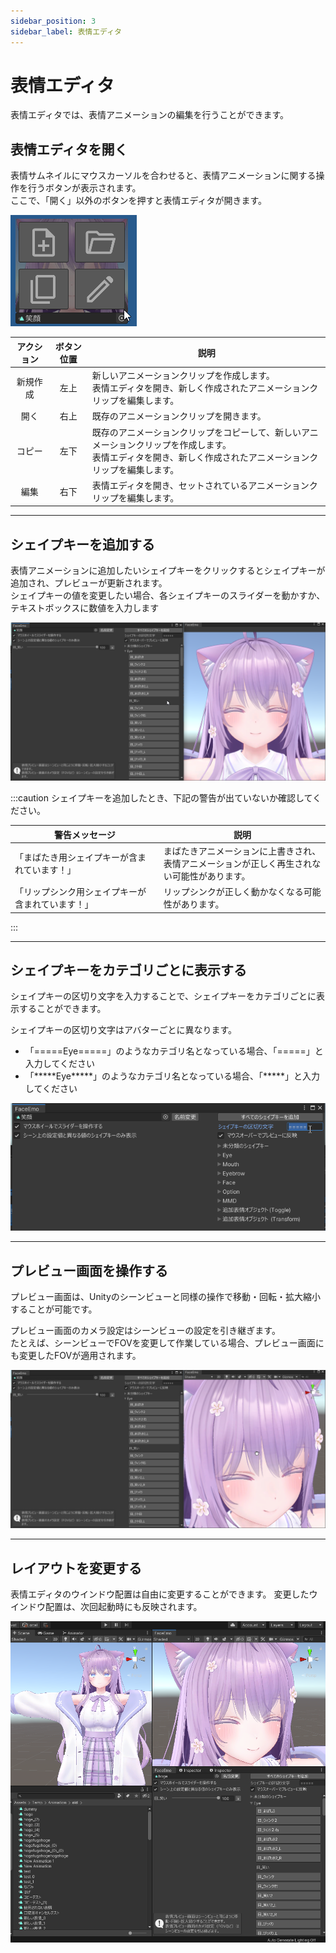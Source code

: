 ```yaml
---
sidebar_position: 3
sidebar_label: 表情エディタ
---
```


# 表情エディタ

表情エディタでは、表情アニメーションの編集を行うことができます。

## 表情エディタを開く

表情サムネイルにマウスカーソルを合わせると、表情アニメーションに関する操作を行うボタンが表示されます。  
ここで、「開く」以外のボタンを押すと表情エディタが開きます。

![シェイプキー追加](thumbnail_mouseover.png)

|<center>アクション</center>|<center>ボタン位置</center>|<center>説明</center>|
|:-:|:-:|:-|
|新規作成|左上|新しいアニメーションクリップを作成します。<br/>表情エディタを開き、新しく作成されたアニメーションクリップを編集します。|
|開く|右上|既存のアニメーションクリップを開きます。|
|コピー|左下|既存のアニメーションクリップをコピーして、新しいアニメーションクリップを作成します。<br/>表情エディタを開き、新しく作成されたアニメーションクリップを編集します。|
|編集|右下|表情エディタを開き、セットされているアニメーションクリップを編集します。|

---

## シェイプキーを追加する

表情アニメーションに追加したいシェイプキーをクリックするとシェイプキーが追加され、プレビューが更新されます。  
シェイプキーの値を変更したい場合、各シェイプキーのスライダーを動かすか、テキストボックスに数値を入力します

![シェイプキー追加](add_blendshape.png)

:::caution
シェイプキーを追加したとき、下記の警告が出ていないか確認してください。

|<center>警告メッセージ</center>|<center>説明</center>|
|:-|:-|
|「まばたき用シェイプキーが含まれています！」|まばたきアニメーションに上書きされ、<br/>表情アニメーションが正しく再生されない可能性があります。|
|「リップシンク用シェイプキーが含まれています！」|リップシンクが正しく動かなくなる可能性があります。|
:::

---

## シェイプキーをカテゴリごとに表示する

シェイプキーの区切り文字を入力することで、シェイプキーをカテゴリごとに表示することができます。

シェイプキーの区切り文字はアバターごとに異なります。
- 「=====Eye=====」のようなカテゴリ名となっている場合、「=====」と入力してください
- 「\*\*\*\*\*Eye\*\*\*\*\*」のようなカテゴリ名となっている場合、「\*\*\*\*\*」と入力してください

![シェイプキー区切り文字](blendshape_delimiter.png)

---

## プレビュー画面を操作する

プレビュー画面は、Unityのシーンビューと同様の操作で移動・回転・拡大縮小することが可能です。

プレビュー画面のカメラ設定はシーンビューの設定を引き継ぎます。  
たとえば、シーンビューでFOVを変更して作業している場合、プレビュー画面にも変更したFOVが適用されます。

![表情エディタプレビュー](preview_expression_editor.png)

---

## レイアウトを変更する

表情エディタのウインドウ配置は自由に変更することができます。
変更したウインドウ配置は、次回起動時にも反映されます。

![レイアウト変更](change_layout.png)
